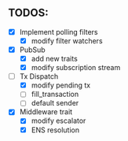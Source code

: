 ## TODOS:

- [x] Implement polling filters
  - [x] modify filter watchers
- [x] PubSub
  - [x] add new traits
  - [x] modify subscription stream
- [ ] Tx Dispatch
  - [x] modify pending tx
  - [ ] fill_transaction
  - [ ] default sender
- [x] Middleware trait
  - [x] modify escalator
  - [x] ENS resolution
